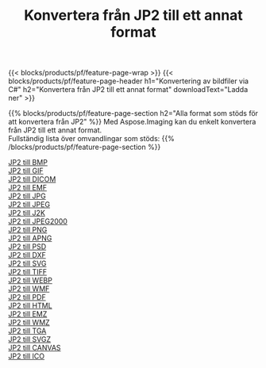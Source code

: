 ﻿---
title: Konvertera från JP2 till ett annat format 
weight: 3920
url: /sv/net/conversion/from/jp2 
lang: sv
langdirlevel: 2
locales: zh-hans,ja,it,ru,de,es,fr,nl,id,lt,pl,pt,vi,tr,ko,zh-hant,ar,hi,th,sv,cs,uk,he
description: Med Aspose.Imaging kan du enkelt konvertera från JP2 till ett annat format
---

{{< blocks/products/pf/feature-page-wrap >}}
{{< blocks/products/pf/feature-page-header h1="Konvertering av bildfiler via C#" h2="Konvertera från JP2 till ett annat format" downloadText="Ladda ner" >}}


{{% blocks/products/pf/feature-page-section  h2="Alla format som stöds för att konvertera från JP2" %}}
Med Aspose.Imaging kan du enkelt konvertera från JP2 till ett annat format.
<br/>
Fullständig lista över omvandlingar som stöds:
{{% /blocks/products/pf/feature-page-section %}}
<div class="container-fluid productfamilypage bg-gray">
    <div class="convertypes bg-gray agp-content section">
        <div class="container">
		<div class="row other-converters">
		    <div class='col-md-2 other-converter remove-lp remove-rp'><a href="/imaging/sv/net/conversion/jp2-to-bmp" >JP2 till BMP</a></div><div class='col-md-2 other-converter remove-lp remove-rp'><a href="/imaging/sv/net/conversion/jp2-to-gif" >JP2 till GIF</a></div><div class='col-md-2 other-converter remove-lp remove-rp'><a href="/imaging/sv/net/conversion/jp2-to-dicom" >JP2 till DICOM</a></div><div class='col-md-2 other-converter remove-lp remove-rp'><a href="/imaging/sv/net/conversion/jp2-to-emf" >JP2 till EMF</a></div><div class='col-md-2 other-converter remove-lp remove-rp'><a href="/imaging/sv/net/conversion/jp2-to-jpg" >JP2 till JPG</a></div><div class='col-md-2 other-converter remove-lp remove-rp'><a href="/imaging/sv/net/conversion/jp2-to-jpeg" >JP2 till JPEG</a></div><div class='col-md-2 other-converter remove-lp remove-rp'><a href="/imaging/sv/net/conversion/jp2-to-j2k" >JP2 till J2K</a></div><div class='col-md-2 other-converter remove-lp remove-rp'><a href="/imaging/sv/net/conversion/jp2-to-jpeg2000" >JP2 till JPEG2000</a></div><div class='col-md-2 other-converter remove-lp remove-rp'><a href="/imaging/sv/net/conversion/jp2-to-png" >JP2 till PNG</a></div><div class='col-md-2 other-converter remove-lp remove-rp'><a href="/imaging/sv/net/conversion/jp2-to-apng" >JP2 till APNG</a></div><div class='col-md-2 other-converter remove-lp remove-rp'><a href="/imaging/sv/net/conversion/jp2-to-psd" >JP2 till PSD</a></div><div class='col-md-2 other-converter remove-lp remove-rp'><a href="/imaging/sv/net/conversion/jp2-to-dxf" >JP2 till DXF</a></div><div class='col-md-2 other-converter remove-lp remove-rp'><a href="/imaging/sv/net/conversion/jp2-to-svg" >JP2 till SVG</a></div><div class='col-md-2 other-converter remove-lp remove-rp'><a href="/imaging/sv/net/conversion/jp2-to-tiff" >JP2 till TIFF</a></div><div class='col-md-2 other-converter remove-lp remove-rp'><a href="/imaging/sv/net/conversion/jp2-to-webp" >JP2 till WEBP</a></div><div class='col-md-2 other-converter remove-lp remove-rp'><a href="/imaging/sv/net/conversion/jp2-to-wmf" >JP2 till WMF</a></div><div class='col-md-2 other-converter remove-lp remove-rp'><a href="/imaging/sv/net/conversion/jp2-to-pdf" >JP2 till PDF</a></div><div class='col-md-2 other-converter remove-lp remove-rp'><a href="/imaging/sv/net/conversion/jp2-to-html" >JP2 till HTML</a></div><div class='col-md-2 other-converter remove-lp remove-rp'><a href="/imaging/sv/net/conversion/jp2-to-emz" >JP2 till EMZ</a></div><div class='col-md-2 other-converter remove-lp remove-rp'><a href="/imaging/sv/net/conversion/jp2-to-wmz" >JP2 till WMZ</a></div><div class='col-md-2 other-converter remove-lp remove-rp'><a href="/imaging/sv/net/conversion/jp2-to-tga" >JP2 till TGA</a></div><div class='col-md-2 other-converter remove-lp remove-rp'><a href="/imaging/sv/net/conversion/jp2-to-svgz" >JP2 till SVGZ</a></div><div class='col-md-2 other-converter remove-lp remove-rp'><a href="/imaging/sv/net/conversion/jp2-to-canvas" >JP2 till CANVAS</a></div><div class='col-md-2 other-converter remove-lp remove-rp'><a href="/imaging/sv/net/conversion/jp2-to-ico" >JP2 till ICO</a></div>
                </div>
        </div>
    </div>
</div>
<br/>

